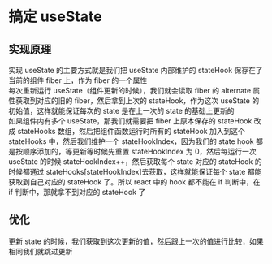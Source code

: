 # 搞定 useState

## 实现原理

实现 useState 的主要方式就是我们把 useState 内部维护的 stateHook 保存在了当前的组件 fiber 上，作为 fiber 的一个属性  
每次重新运行 useState（组件更新的时候），我们就会读取 fiber 的 alternate 属性获取到对应的旧的 fiber，然后拿到上次的 stateHook，作为这次 useState 的初始值，这样就能保证每次的 state 是在上一次的 state 的基础上更新的  
如果组件内有多个 useState，那我们就需要把 fiber 上原本保存的 stateHook 改成 stateHooks 数组，然后把组件函数运行时所有的 stateHook 加入到这个 stateHooks 中，然后我们维护一个 stateHookIndex，因为我们的 state hook 都是按顺序添加的，等更新等时候先重置 stateHookIndex 为 0，然后每运行一次 useState 的时候 stateHookIndex++，然后获取每个 state 对应的 stateHook 的时候都通过 stateHooks[stateHookIndex]去获取，这样就能保证每个 state 都能获取到自己对应的 stateHook 了。所以 react 中的 hook 都不能在 if 判断中，在 if 判断中，那就拿不到对应的 stateHook 了

## 优化

更新 state 的时候，我们获取到这次更新的值，然后跟上一次的值进行比较，如果相同我们就跳过更新
